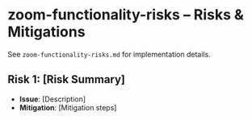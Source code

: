 # zoom-functionality-risks – Risks & Mitigations

See `zoom-functionality-risks.md` for implementation details.

## Risk 1: [Risk Summary]
- **Issue**: [Description]
- **Mitigation**: [Mitigation steps]